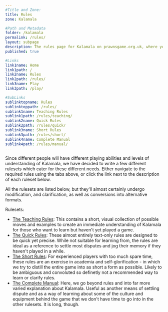 ```yaml
---
#Title and Zone:
title: Rules
zone: Kalamala

#Path and Metadata
folder: /kalamala
permalink: /rules/
layout: subpage
description: The rules page for Kalamala on prawnsgame.org.uk, where you can learn how to play the abstract strategy board game Kalamala with your friends.
published: true

#Links
link1name: Home
link1path: /
link2name: Rules
link2path: /rules/
link3name: Play
link3path: /play/

#SubLinks
sublinktopname: Rules
sublinktoppath: /rules/
sublink1name: Teaching Rules
sublink1path: /rules/teaching/
sublink2name: Quick Rules
sublink2path: /rules/quick/
sublink3name: Short Rules
sublink3path: /rules/short/
sublink4name: Complete Manual
sublink4path: /rules/manual/
---
```


Since different people will have different playing abilities and levels of understanding of Kalamala, we have decided to write a few different rulesets which cater for these different needs. Either navigate to the required rules using the tabs above, or click the link next to the description of each ruleset below.

All the rulesets are listed below, but they'll almost certainly undergo modification, and clarification, as well as conversions into alternative formats.

Rulesets:

 - [The Teaching Rules](/kalamala/rules/teaching/): This contains a short, visual collection of possible moves and examples to create an immediate understanding of Kalamala for those who want to learn but haven't yet played a game.
 - [The Quick Rules](/kalamala/rules/quick/): These almost entirely text-only rules are designed to be quick yet precise. While not suitable for learning from, the rules are ideal as a reference to settle most disputes and jog their memory if they haven't played in a while.
 - [The Short Rules](/kalamala/rules/short/): For experienced players with too much spare time, these rules are an exercise in academia and self-glorification - in which we try to distill the entire game into as short a form as possible. Likely to be ambiguous and convoluted so definetly not a recommended way to learn or clarify rules.
 - [The Complete Manual](/kalamala/rules/manual/): Here, we go beyond rules and into far more varied explanation about Kalamala. Useful as another means of settling dispute and as a way of learning about some of the culture and equipment behind the game that we don't have time to go into in the other rulesets. It is long, though.